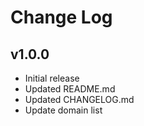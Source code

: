 # Change Log

## v1.0.0
- Initial release
- Updated README.md
- Updated CHANGELOG.md
- Update domain list
